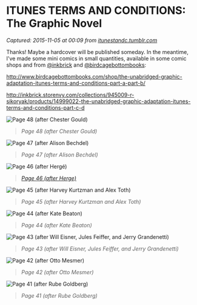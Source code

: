 # ITUNES TERMS AND CONDITIONS: The Graphic Novel

_Captured: 2015-11-05 at 00:09 from [itunestandc.tumblr.com](http://itunestandc.tumblr.com/)_

Thanks! Maybe a hardcover will be published someday. In the meantime, I've made some mini comics in small quantities, available in some comic shops and from [@inkbrick](http://tmblr.co/mvPMmxSmISDkVzwUF5Hdv2w) and [@birdcagebottombooks](http://tmblr.co/mIoYT-5GhMiosqJwozMTStg):

<http://www.birdcagebottombooks.com/shop/the-unabridged-graphic-adaptation-itunes-terms-and-conditions-part-a-part-b/>

<http://inkbrick.storenvy.com/collections/945009-r-sikoryak/products/14999022-the-unabridged-graphic-adaptation-itunes-terms-and-conditions-part-c-d>

![Page 48 \(after Chester Gould\)](http://40.media.tumblr.com/932a5f35090803c72a13d7fa3fb56dac/tumblr_nx419gsD5o1ugej69o1_1280.jpg)

> _Page 48 (after Chester Gould)_

![Page 47 \(after Alison Bechdel\)](http://40.media.tumblr.com/3e205bd31fec6f821d59ff694b3d9c97/tumblr_nx4166XcKP1ugej69o1_1280.jpg)

> _Page 47 (after Alison Bechdel)_

![Page 46 \(after Hergé\)](http://40.media.tumblr.com/246167dcfd4f8e485fce9a0f65672b7c/tumblr_nx412e3wYu1ugej69o1_1280.jpg)

> _[Page 46 (after Herge)](http://itunestandc.tumblr.com/image/132331937238)_

![Page 45 \(after Harvey Kurtzman and
Alex Toth\)](http://41.media.tumblr.com/29f607631d82a2cf76c8d3c442f82a5b/tumblr_nwsb6tjVxP1ugej69o1_1280.jpg)

> _Page 45 (after Harvey Kurtzman and Alex Toth)_

![Page 44 \(after Kate Beaton\)](http://41.media.tumblr.com/493425f30c6feb7c6866e0c488a53594/tumblr_nwsb3hQ5OU1ugej69o1_1280.jpg)

> _Page 44 (after Kate Beaton)_

![Page 43 \(after Will
Eisner, Jules Feiffer, and Jerry Grandenetti\)](http://41.media.tumblr.com/802a9aea1a7d7cec1541a1a51bdbf14b/tumblr_nwsb11mcLR1ugej69o1_1280.jpg)

> _Page 43 (after Will Eisner, Jules Feiffer, and Jerry Grandenetti)_

![Page 42 \(after Otto Mesmer\)](http://36.media.tumblr.com/d47d95f6520027a84cdf049f33c2a373/tumblr_nwsaydPnew1ugej69o1_1280.jpg)

> _Page 42 (after Otto Mesmer)_

![Page 41 \(after Rube Goldberg\)](http://41.media.tumblr.com/93aaccd9aa03a1d232bf17517cf73fa4/tumblr_nwsaw0tnQF1ugej69o1_1280.jpg)

> _Page 41 (after Rube Goldberg)_
